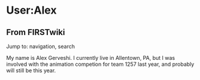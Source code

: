 # User:Alex

## From FIRSTwiki

Jump to: navigation, search

My name is Alex Gerveshi. I currently live in Allentown, PA, but I was involved with the animation competion for team 1257 last year, and probably will still be this year.

